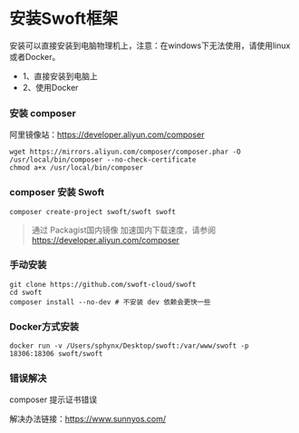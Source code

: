 
# 安装Swoft框架

安装可以直接安装到电脑物理机上，注意：在windows下无法使用，请使用linux或者Docker。

* 1、直接安装到电脑上
* 2、使用Docker

### 安装 composer

阿里镜像站：https://developer.aliyun.com/composer

```shell
wget https://mirrors.aliyun.com/composer/composer.phar -O /usr/local/bin/composer --no-check-certificate
chmod a+x /usr/local/bin/composer
```

### composer 安装 Swoft

```shell
composer create-project swoft/swoft swoft
```

> 通过 Packagist国内镜像 加速国内下载速度，请参阅 https://developer.aliyun.com/composer

### 手动安装

```shell
git clone https://github.com/swoft-cloud/swoft
cd swoft
composer install --no-dev # 不安装 dev 依赖会更快一些
```

### Docker方式安装

```shell
docker run -v /Users/sphynx/Desktop/swoft:/var/www/swoft -p 18306:18306 swoft/swoft
```

### 错误解决

composer 提示证书错误

解决办法链接：https://www.sunnyos.com/